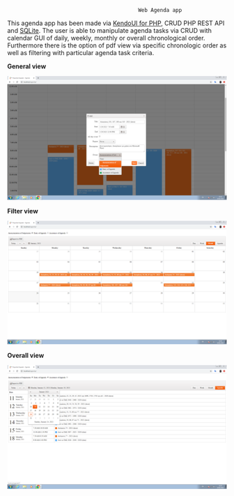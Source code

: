 					                          Web Agenda app

This agenda app has been made via [KendoUI for PHP](https://www.telerik.com/php-ui), CRUD PHP REST API and [SQLite](https://sqlitestudio.pl/). The user is able to manipulate agenda tasks via CRUD with calendar GUI of daily, weekly, monthly or overall chronological order. Furthermore there is the option of pdf view via specific chronologic order as well as filtering with particular agenda task criteria.

**General view**

![](images/1.png)

**Filter view**

![](images/2.png)

**Overall view**

![](images/3.png)
